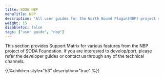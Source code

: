 ```yaml
---
title: SODA NBP
menuTitle: NBP
description: "All user guides for the North Bound Plugin(NBP) project can be found here"
weight: 15
disableToc: false
tags: ["user guide", "nbp"]
---
```

This section provides Support Matrix for various features from the NBP project of SODA Foundation. If you are interested to develop/port, please refer the developer guides or contact us through any of the technical channels.

{{%children style="h3" description="true" %}}
